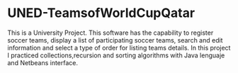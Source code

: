 # UNED-TeamsofWorldCupQatar
This is a University Project. This software has the capability to register soccer teams, display a list of participating soccer teams, search and edit information and select a type of order for listing teams details. In this project I practiced collections,recursion and sorting algorithms with Java lenguaje and Netbeans interface.
